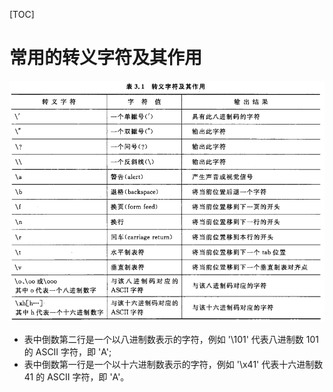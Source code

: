 [TOC]

# 常用的转义字符及其作用

![](images/2020-01-27-16-11-13.png)

- 表中倒数第二行是一个以八进制数表示的字符，例如 '\101' 代表八进制数 101 的 ASCII 字符，即 'A';
- 表中倒数第一行是一个以十六进制数表示的字符，例如 '\x41' 代表十六进制数 41 的 ASCII 字符，即 'A'。